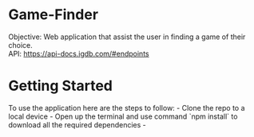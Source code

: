 # Game-Finder

Objective: Web application that assist the user in finding a game of their choice.  
API: https://api-docs.igdb.com/#endpoints

<h1> Getting Started </h1>
<p>To use the application here are the steps to follow:
- Clone the repo to a local device
- Open up the terminal and use command `npm install` to download all the required dependencies
- 



</p>



